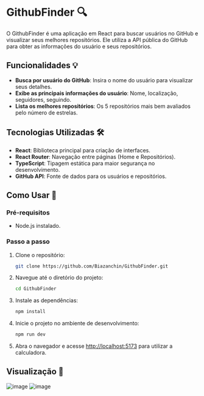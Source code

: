 # GithubFinder 🔍  

O GithubFinder é uma aplicação em React para buscar usuários no GitHub e visualizar seus melhores repositórios. Ele utiliza a API pública do GitHub para obter as informações do usuário e seus repositórios.  

## Funcionalidades 💡  

- **Busca por usuário do GitHub**: Insira o nome do usuário para visualizar seus detalhes.  
- **Exibe as principais informações do usuário**: Nome, localização, seguidores, seguindo.  
- **Lista os melhores repositórios**: Os 5 repositórios mais bem avaliados pelo número de estrelas.  

## Tecnologias Utilizadas 🛠️  

- **React**: Biblioteca principal para criação de interfaces.  
- **React Router**: Navegação entre páginas (Home e Repositórios).  
- **TypeScript**: Tipagem estática para maior segurança no desenvolvimento.  
- **GitHub API**: Fonte de dados para os usuários e repositórios.  

## Como Usar 📖  

### Pré-requisitos  
- Node.js instalado.  

### Passo a passo  

1. Clone o repositório:  
   ```bash
   git clone https://github.com/Biazanchin/GithubFinder.git
   ```
   
2. Navegue até o diretório do projeto:  
   ```bash  
   cd GithubFinder 
   ```  

3. Instale as dependências:  
    ```bash  
    npm install  
    ```  

4. Inicie o projeto no ambiente de desenvolvimento:  
    ```bash  
    npm run dev  
    ```  

5. Abra o navegador e acesse [http://localhost:5173](http://localhost:5173) para utilizar a calculadora.  

## Visualização 👀  

![image](https://github.com/user-attachments/assets/2dda23dc-c3f4-47a1-a78b-230666c1f806)
![image](https://github.com/user-attachments/assets/99a88c7a-7bd1-48e7-9f59-7d85abd282d8)


